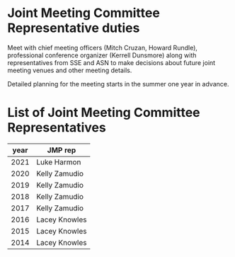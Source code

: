 Joint Meeting Committee Representative duties
=============================================
Meet with chief meeting officers
(Mitch Cruzan, Howard Rundle),
professional conference organizer (Kerrell Dunsmore)
along with representatives from SSE and ASN to
make decisions about future joint meeting venues
and other meeting details.

Detailed planning for the meeting starts in the summer
one year in advance.


List of Joint Meeting Committee Representatives
===============================================

year | JMP rep
-----|-----
2021 | Luke Harmon
2020 | Kelly Zamudio
2019 | Kelly Zamudio
2018 | Kelly Zamudio
2017 | Kelly Zamudio
2016 | Lacey Knowles
2015 | Lacey Knowles
2014 | Lacey Knowles
